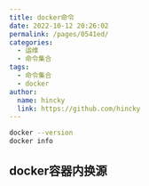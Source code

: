 ```yaml
---
title: docker命令
date: 2022-10-12 20:26:02
permalink: /pages/0541ed/
categories: 
  - 运维
  - 命令集合
tags: 
  - 命令集合
  - docker
author: 
  name: hincky
  link: https://github.com/hincky
---
```


```bash
docker --version
docker info

```

## docker容器内换源

```sh

```